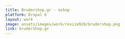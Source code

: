 ```yaml
---
title: Brudershop.gr - eshop
platform: Drupal 6
layout: work
image: assets/images/work/resize920/brudershop.png
link: brudershop.gr
---
```



